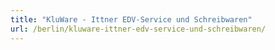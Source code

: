 ```yaml
---
title: "KluWare - Ittner EDV-Service und Schreibwaren"
url: /berlin/kluware-ittner-edv-service-und-schreibwaren/
---
```

